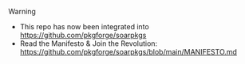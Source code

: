 > [!WARNING]
> - This repo has now been integrated into https://github.com/pkgforge/soarpkgs
> - Read the Manifesto & Join the Revolution: https://github.com/pkgforge/soarpkgs/blob/main/MANIFESTO.md
